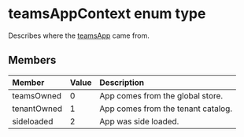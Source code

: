 # teamsAppContext enum type

Describes where the [teamsApp](teamsapp.md) came from.

## Members

| Member | Value| Description |
|:---------------|:--------|:----------|
|teamsOwned|0|App comes from the global store.|
|tenantOwned|1|App comes from the tenant catalog.|
|sideloaded|2|App was side loaded.|

